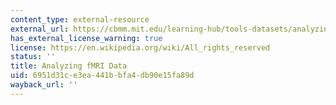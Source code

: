 ```yaml
---
content_type: external-resource
external_url: https://cbmm.mit.edu/learning-hub/tools-datasets/analyzing-fmri-data
has_external_license_warning: true
license: https://en.wikipedia.org/wiki/All_rights_reserved
status: ''
title: Analyzing fMRI Data
uid: 6951d31c-e3ea-441b-bfa4-db90e15fa89d
wayback_url: ''
---
```

